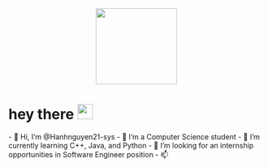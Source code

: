 <div id="header" align="center">
  <img src="https://i.giphy.com/media/v1.Y2lkPTc5MGI3NjExdHIxcDgzYmtoNDJubTh5ZnBxN3NhamUxMDJic21pYnl4NDVmaG5sZyZlcD12MV9pbnRlcm5hbF9naWZfYnlfaWQmY3Q9Zw/HscDLzkO8EOTmgkhQP/giphy.gif"
    width="160" height="150"/>
</div>
<h1>
  hey there
  <img src="https://media.giphy.com/media/hvRJCLFzcasrR4ia7z/giphy.gif" width="30px"/>
</h1>
- 👋 Hi, I’m @Hanhnguyen21-sys
- 👀 I’m a Computer Science student
- 🌱 I’m currently learning C++, Java, and Python
- 💞️ I’m looking for an internship opportunities in Software Engineer position
- 📫
